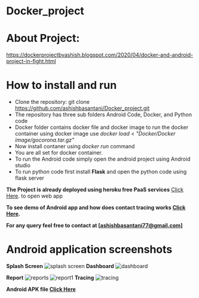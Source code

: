 # Docker_project

# About Project:
https://dockerprojectbyashish.blogspot.com/2020/04/docker-and-android-project-in-fight.html

# How to install and run
- Clone the repository: git clone https://github.com/ashishbasantani/Docker_project.git
- The repository has three sub folders Android Code, Docker, and Python code
- Docker folder contains docker file and docker image to run the docker container using docker image use *docker load < "Docker/Docker image/gocorona.tar.gz"*
- Now install contaner using *docker run* command
- You are all set for docker container.
- To run the Android code simply open the android project using Android studio
- To run python code first install **Flask** and open the python code using flask server

**The Project is already deployed using heroku free PaaS services**
[Click Here](http://gocoronaproject.herokuapp.com/). to open web app

**To see demo of Android app and how does contact tracing works [Click Here](https://drive.google.com/drive/folders/1n8d2J4UAkMeTxbgfDFv1IdC29qD_O6Bs).**

**For any query feel free to contact at [ashishbasantani77@gmail.com]**

# Android application screenshots 
**Splash Screen** ![splash screen](https://user-images.githubusercontent.com/28612824/80786807-51b4fd00-8ba2-11ea-844b-1700682eaab3.png)
**Dashboard** ![dashboard](https://user-images.githubusercontent.com/28612824/80786815-55488400-8ba2-11ea-9c1c-4d6c35547398.png)

**Report** ![reports](https://user-images.githubusercontent.com/28612824/80786805-511c6680-8ba2-11ea-8f15-fcc922bedf62.png) ![report1](https://user-images.githubusercontent.com/28612824/80786801-4f52a300-8ba2-11ea-8698-a86478e5f35d.png)
**Tracing** ![tracing](https://user-images.githubusercontent.com/28612824/80787043-02230100-8ba3-11ea-8ba4-83fd9e967121.png)

**Android APK file [Click Here](https://drive.google.com/drive/folders/1n8d2J4UAkMeTxbgfDFv1IdC29qD_O6Bs)**
